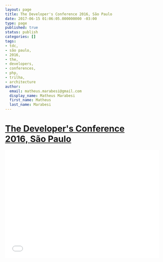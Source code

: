 ```yaml
---
layout: page
title: The Developer's Conference 2016, São Paulo
date: 2017-06-15 01:06:05.000000000 -03:00
type: page
published: true
status: publish
categories: []
tags:
- tdc,
- são paulo,
- 2016,
- the,
- developers,
- conferences,
- php,
- trilha,
- architecture
author:
  email: matheus.marabesi@gmail.com
  display_name: Matheus Marabesi
  first_name: Matheus
  last_name: Marabesi
---
```


<h1><a href="http://www.thedevelopersconference.com.br/tdc/2016/saopaulo/trilha-php-architecture" target="_blank">The Developer's Conference 2016, São Paulo</a></h1>
<p><iframe src="//www.slideshare.net/slideshow/embed_code/key/17RreQzcXK45Dl" width="100%" height="355" frameborder="0" marginwidth="0" marginheight="0" scrolling="no" allowfullscreen> </iframe></p>
